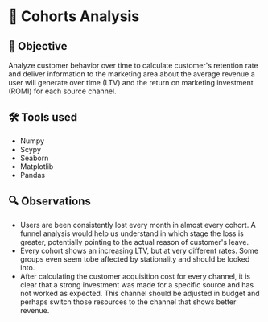 # 🛒 Cohorts Analysis

## :dart: Objective
Analyze customer behavior over time to calculate customer's retention rate and deliver information to the marketing area about the average revenue a user will generate over time (LTV) and the return on marketing investment (ROMI) for each source channel.

## 🛠️ Tools used
- Numpy
- Scypy
- Seaborn
- Matplotlib
- Pandas

 ## 🔍 Observations
  - Users are been consistently lost every month in almost every cohort. A funnel analysis would help us understand in which stage the loss is greater, potentially pointing to the actual reason of customer's leave.
  - Every cohort shows an increasing LTV, but at very different rates. Some groups even seem tobe affected by stationality and should be looked into.
  - After calculating the customer acquisition cost for every channel, it is clear that a strong investment was made for a specific source and has not worked as expected. This channel should be adjusted in budget and perhaps switch those resources to the channel that shows better revenue.
